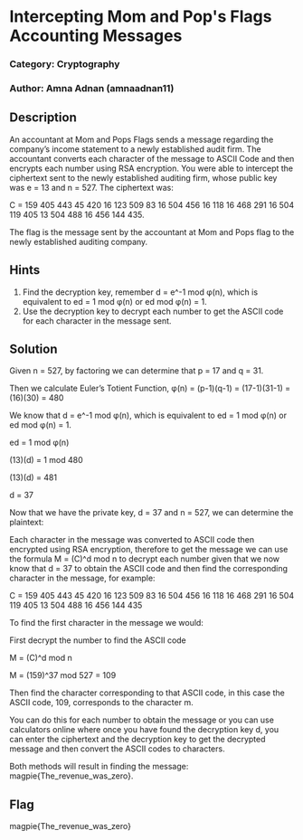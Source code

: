 # Intercepting Mom and Pop's Flags Accounting Messages
### Category: Cryptography
### Author: Amna Adnan (amnaadnan11)

## Description
An accountant at Mom and Pops Flags sends a message regarding the company’s income statement to a newly established audit firm. The accountant converts each character of the message to ASCII Code and then encrypts each number using RSA encryption. You were able to intercept the ciphertext sent to the newly established auditing firm, whose public key was e = 13 and n = 527. The ciphertext was: 

C = 159 405 443 45 420 16 123 509 83 16 504 456 16 118 16 468 291 16 504 119 405 13 504 488 16 456 144 435. 

The flag is the message sent by the accountant at Mom and Pops flag to the newly established auditing company.

## Hints
1. Find the decryption key, remember d = e^-1 mod φ(n), which is equivalent to ed = 1 mod φ(n) or ed mod φ(n) = 1. 
2. Use the decryption key to decrypt each number to get the ASCII code for each character in the message sent.

## Solution
Given n = 527, by factoring we can determine that p = 17 and q = 31.

Then we calculate Euler’s Totient Function, φ(n) = (p-1)(q-1) = (17-1)(31-1) = (16)(30) = 480

We know that d = e^-1 mod φ(n), which is equivalent to ed = 1 mod φ(n) or ed mod φ(n) = 1. 

ed = 1 mod φ(n)

(13)(d) = 1 mod 480 

(13)(d) = 481

d = 37


Now that we have the private key, d = 37 and n = 527, we can determine the plaintext: 

Each character in the message was converted to ASCII code then encrypted using RSA encryption, therefore to get the message we can use the formula M = (C)^d mod n to decrypt each number given that we now know that d = 37 to obtain the ASCII code and then find the corresponding character in the message, for example: 

C = 159 405 443 45 420 16 123 509 83 16 504 456 16 118 16 468 291 16 504 119 405 13 504 488 16 456 144 435

To find the first character in the message we would:

First decrypt the number to find the ASCII code 

M = (C)^d mod n

M = (159)^37 mod 527 = 109 

Then find the character corresponding to that ASCII code, in this case the ASCII code, 109, corresponds to the character m. 

You can do this for each number to obtain the message or you can use calculators online where once you have found the decryption key d, you can enter the ciphertext and the decryption key to get the decrypted message and then convert the ASCII codes to characters. 

Both methods will result in finding the message: magpie{The\_revenue\_was\_zero}.   

## Flag
magpie{The\_revenue\_was\_zero}